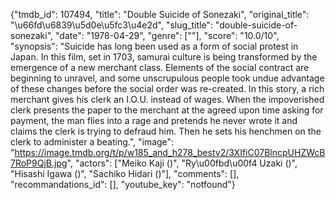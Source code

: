 {"tmdb_id": 107494, "title": "Double Suicide of Sonezaki", "original_title": "\u66fd\u6839\u5d0e\u5fc3\u4e2d", "slug_title": "double-suicide-of-sonezaki", "date": "1978-04-29", "genre": [""], "score": "10.0/10", "synopsis": "Suicide has long been used as a form of social protest in Japan. In this film, set in 1703, samurai culture is being transformed by the emergence of a new merchant class. Elements of the social contract are beginning to unravel, and some unscrupulous people took undue advantage of these changes before the social order was re-created. In this story, a rich merchant gives his clerk an I.O.U. instead of wages. When the impoverished clerk presents the paper to the merchant at the agreed upon time asking for payment, the man flies into a rage and pretends he never wrote it and claims the clerk is trying to defraud him. Then he sets his henchmen on the clerk to administer a beating.", "image": "https://image.tmdb.org/t/p/w185_and_h278_bestv2/3XIfiC07BlncpUHZWcB7RoP9QjB.jpg", "actors": ["Meiko Kaji ()", "Ry\u00fbd\u00f4 Uzaki ()", "Hisashi Igawa ()", "Sachiko Hidari ()"], "comments": [], "recommandations_id": [], "youtube_key": "notfound"}